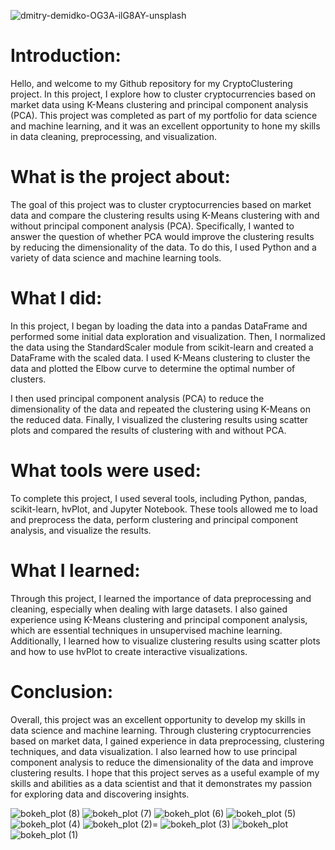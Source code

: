 ![dmitry-demidko-OG3A-ilG8AY-unsplash](https://user-images.githubusercontent.com/52866379/236993955-552551e0-0237-4134-b983-1b52a4fd0986.jpg)

# Introduction:

Hello, and welcome to my Github repository for my CryptoClustering project. In this project, I explore how to cluster cryptocurrencies based on market data using K-Means clustering and principal component analysis (PCA). This project was completed as part of my portfolio for data science and machine learning, and it was an excellent opportunity to hone my skills in data cleaning, preprocessing, and visualization.

# What is the project about:

The goal of this project was to cluster cryptocurrencies based on market data and compare the clustering results using K-Means clustering with and without principal component analysis (PCA). Specifically, I wanted to answer the question of whether PCA would improve the clustering results by reducing the dimensionality of the data. To do this, I used Python and a variety of data science and machine learning tools.

# What I did:

In this project, I began by loading the data into a pandas DataFrame and performed some initial data exploration and visualization. Then, I normalized the data using the StandardScaler module from scikit-learn and created a DataFrame with the scaled data. I used K-Means clustering to cluster the data and plotted the Elbow curve to determine the optimal number of clusters.

I then used principal component analysis (PCA) to reduce the dimensionality of the data and repeated the clustering using K-Means on the reduced data. Finally, I visualized the clustering results using scatter plots and compared the results of clustering with and without PCA.

# What tools were used:

To complete this project, I used several tools, including Python, pandas, scikit-learn, hvPlot, and Jupyter Notebook. These tools allowed me to load and preprocess the data, perform clustering and principal component analysis, and visualize the results.

# What I learned:

Through this project, I learned the importance of data preprocessing and cleaning, especially when dealing with large datasets. I also gained experience using K-Means clustering and principal component analysis, which are essential techniques in unsupervised machine learning. Additionally, I learned how to visualize clustering results using scatter plots and how to use hvPlot to create interactive visualizations.

# Conclusion:

Overall, this project was an excellent opportunity to develop my skills in data science and machine learning. Through clustering cryptocurrencies based on market data, I gained experience in data preprocessing, clustering techniques, and data visualization. I also learned how to use principal component analysis to reduce the dimensionality of the data and improve clustering results. I hope that this project serves as a useful example of my skills and abilities as a data scientist and that it demonstrates my passion for exploring data and discovering insights.

![bokeh_plot (8)](https://user-images.githubusercontent.com/52866379/236990816-318c697b-5f1d-48d4-87a0-cbe864356409.png)
![bokeh_plot (7)](https://user-images.githubusercontent.com/52866379/236990815-ad0896a1-8d8c-473c-b995-231ea86e072e.png)
![bokeh_plot (6)](https://user-images.githubusercontent.com/52866379/236990813-5948aa39-bf1f-4428-b096-b4151323dbcc.png)
![bokeh_plot (5)](https://user-images.githubusercontent.com/52866379/236990812-bf0df320-9e72-45b9-b375-ddd0e72f2b0b.png)
![bokeh_plot (4)](https://user-images.githubusercontent.com/52866379/236990809-f99f824b-b588-4cb5-8e8d-13dda240f59d.png)
![bokeh_plot (2)](https://user-images.githubusercontent.com/52866379/236990805-0aa5721f-1311-4618-9349-fa9754f06452.png)=
![bokeh_plot (3)](https://user-images.githubusercontent.com/52866379/236990808-810c0688-d852-4ed9-a42b-41bc935d6478.png)
![bokeh_plot](https://user-images.githubusercontent.com/52866379/236990818-15b5308d-64cc-471b-bf0c-325a59639667.png)
![bokeh_plot (1)](https://user-images.githubusercontent.com/52866379/236990803-a7af4f0a-fd10-41fd-9b4b-ea4dd10396ad.png)
